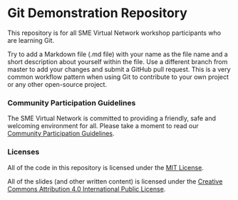 # Git Demonstration Repository

This repository is for all SME Virtual Network workshop participants who are learning Git.

Try to add a Markdown file (.md file) with your name as the file name and a short description about yourself within the file. Use a different branch from master to add your changes and submit a GitHub pull request. This is a very common workflow pattern when using Git to contribute to your own project or any other open-source project.

### Community Participation Guidelines

The SME Virtual Network is committed to providing a friendly, safe and welcoming
environment for all. Please take a moment to read our
<a href="https://github.com/smevirtual/community-guidelines/blob/master/README.md">Community Participation Guidelines</a>.

### Licenses

All of the code in this repository is licensed under the [MIT License](https://opensource.org/licenses/MIT).

All of the slides (and other written content) is licensed under the [Creative Commons Attribution 4.0 International Public License](https://creativecommons.org/licenses/by/4.0/legalcode).
